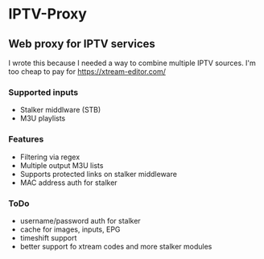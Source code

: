 # IPTV-Proxy #
## Web proxy for IPTV services ##

I wrote this because I needed a way to combine multiple IPTV sources.  I'm too cheap to pay for https://xtream-editor.com/

### Supported inputs ###
* Stalker middlware (STB)
* M3U playlists

### Features ###
* Filtering via regex
* Multiple output M3U lists
* Supports protected links on stalker middleware
* MAC address auth for stalker

### ToDo ###
* username/password auth for stalker
* cache for images, inputs, EPG
* timeshift support
* better support fo xtream codes and more stalker modules

